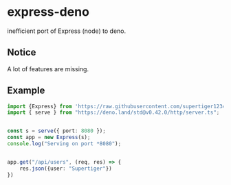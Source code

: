 # express-deno
inefficient port of Express (node) to deno.

## Notice
A lot of features are missing.

## Example
```ts
import {Express} from 'https://raw.githubusercontent.com/supertiger1234/express-deno/master/mod.ts';
import { serve } from "https://deno.land/std@v0.42.0/http/server.ts";


const s = serve({ port: 8080 });
const app = new Express(s);
console.log("Serving on port *8080");


app.get("/api/users", (req, res) => {
    res.json({user: "Supertiger"})
})
```
